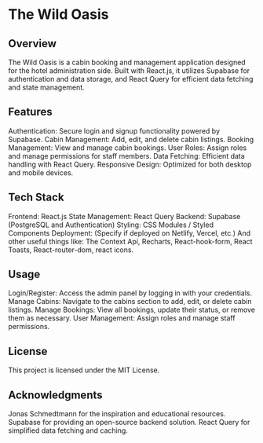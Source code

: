 # The Wild Oasis

## Overview

The Wild Oasis is a cabin booking and management application designed for the hotel administration side. Built with React.js, it utilizes Supabase for authentication and data storage, and React Query for efficient data fetching and state management.

## Features

Authentication: Secure login and signup functionality powered by Supabase.
Cabin Management: Add, edit, and delete cabin listings.
Booking Management: View and manage cabin bookings.
User Roles: Assign roles and manage permissions for staff members.
Data Fetching: Efficient data handling with React Query.
Responsive Design: Optimized for both desktop and mobile devices.

## Tech Stack

Frontend: React.js
State Management: React Query
Backend: Supabase (PostgreSQL and Authentication)
Styling: CSS Modules / Styled Components
Deployment: (Specify if deployed on Netlify, Vercel, etc.)
And other useful things like: The Context Api, Recharts, React-hook-form, React Toasts, React-router-dom, react icons.

## Usage

Login/Register: Access the admin panel by logging in with your credentials.
Manage Cabins: Navigate to the cabins section to add, edit, or delete cabin listings.
Manage Bookings: View all bookings, update their status, or remove them as necessary.
User Management: Assign roles and manage staff permissions.

## License

This project is licensed under the MIT License.

## Acknowledgments

Jonas Schmedtmann for the inspiration and educational resources.
Supabase for providing an open-source backend solution.
React Query for simplified data fetching and caching.
